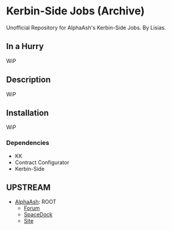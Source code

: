# Kerbin-Side Jobs (Archive)

Unofficial Repository for AlphaAsh's Kerbin-Side Jobs. By Lisias.

## In a Hurry

WiP


## Description

WiP


## Installation

WiP

### Dependencies

* KK
* Contract Configurator
* Kerbin-Side

## UPSTREAM

* [AlphaAsh](https://forum.kerbalspaceprogram.com/index.php?/profile/105348-alphaash/): ROOT
	+ [Forum](https://forum.kerbalspaceprogram.com/index.php?/topic/74776-112-kerbin-side-v110-supplements/)
	+ [SpaceDock](https://spacedock.info/mod/503/Kerbin-SideJobs%20%28Contracts%20Pack%29) 
	+ [Site](http://kerbinside.com)
